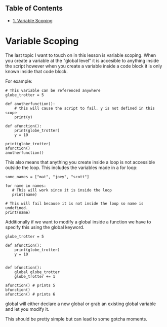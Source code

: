 <div id="table-of-contents">
<h2>Table of Contents</h2>
<div id="text-table-of-contents">
<ul>
<li><a href="#org660e6a9">1. Variable Scoping</a></li>
</ul>
</div>
</div>

<a id="org660e6a9"></a>

# Variable Scoping

The last topic I want to touch on in this lesson is variable scoping.
When you create a variable at the "global level" it is accesible to
anything inside the script however when you create a variable inside a
code block it is only known inside that code block.

For example:

	# This variable can be referenced anywhere
	globe_trotter = 5

	def anotherfunction():
		# this will cause the script to fail. y is not defined in this scope
		print(y)

	def afunction():
		print(globe_trotter)
		y = 10

	print(globe_trotter)
	afunction()
	anotherfunction()

This also means that anything you create inside a loop is not accessible
outside the loop. This includes the variables made in a for loop:

	some_names = ["mat", "joey", "scott"]

	for name in names:
	   # This will work since it is inside the loop
	   print(name)

	# This will fail because it is not inside the loop so name is undefined.
	print(name)

Additionally if we want to modify a global inside a function we have
to specify this using the global keyword.

	globe_trotter = 5

	def afunction():
		print(globe_trotter)
		y = 10


	def bfunction():
		global globe_trotter
		globe_trotter += 1

	afunction() # prints 5
	bfunction()
	afunction() # prints 6

global will either declare a new global or grab an existing global
variable and let you modify it.

This should be pretty simple but can lead to some gotcha moments.
